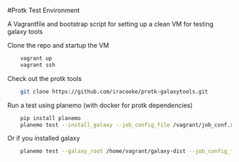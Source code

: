 #Protk Test Environment

A Vagrantfile and bootstrap script for setting up a clean VM for testing galaxy tools

Clone the repo and startup the VM

```bash
	vagrant up
	vagrant ssh
```

Check out the protk tools

```bash
	git clone https://github.com/iracooke/protk-galaxytools.git
```

Run a test using planemo (with docker for protk dependencies)

```bash
	pip install planemo
	planemo test --install_galaxy --job_config_file /vagrant/job_conf.xml protk-galaxytools/xtandem/
```

Or if you installed galaxy

```bash
	planemo test --galaxy_root /home/vagrant/galaxy-dist --job_config_file /vagrant/job_conf.xml protk-galaxytools/xtandem/	
```